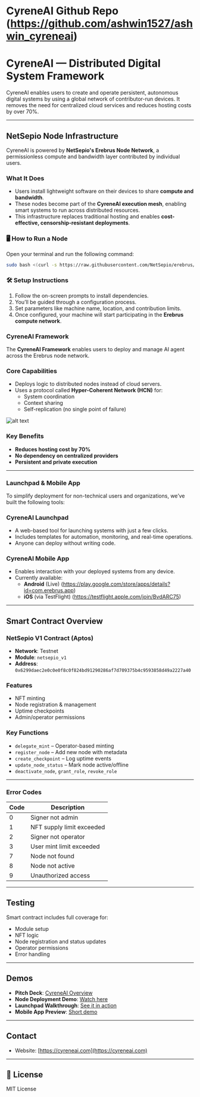 # CyreneAI Github Repo (https://github.com/ashwin1527/ashwin_cyreneai)

# CyreneAI — Distributed Digital System Framework

CyreneAI enables users to create and operate persistent, autonomous digital systems by using a global network of contributor-run devices. It removes the need for centralized cloud services and reduces hosting costs by over 70%.

---

##  NetSepio Node Infrastructure

CyreneAI is powered by **NetSepio's Erebrus Node Network**, a permissionless compute and bandwidth layer contributed by individual users.

### What It Does

- Users install lightweight software on their devices to share **compute and bandwidth**.
- These nodes become part of the **CyreneAI execution mesh**, enabling smart systems to run across distributed resources.
- This infrastructure replaces traditional hosting and enables **cost-effective, censorship-resistant deployments**.

### 🖥 How to Run a Node

Open your terminal and run the following command:

```bash
sudo bash <(curl -s https://raw.githubusercontent.com/NetSepio/erebrus/node_installer/install-node.sh)
```
### 🛠️ Setup Instructions

1. Follow the on-screen prompts to install dependencies.  
2. You’ll be guided through a configuration process.  
3. Set parameters like machine name, location, and contribution limits.  
4. Once configured, your machine will start participating in the **Erebrus compute network**.



### CyreneAI Framework

The **CyreneAI Framework** enables users to deploy and manage AI agent across the Erebrus node network.

### Core Capabilities

- Deploys logic to distributed nodes instead of cloud servers.
- Uses a protocol called **Hyper-Coherent Network (HCN)** for:
  - System coordination  
  - Context sharing  
  - Self-replication (no single point of failure)

![alt text](image.png)

### Key Benefits

- **Reduces hosting cost by 70%**
- **No dependency on centralized providers**
- **Persistent and private execution**

---

### Launchpad & Mobile App

To simplify deployment for non-technical users and organizations, we’ve built the following tools:

### CyreneAI Launchpad

- A web-based tool for launching systems with just a few clicks.
- Includes templates for automation, monitoring, and real-time operations.
- Anyone can deploy without writing code.

### CyreneAI Mobile App

- Enables interaction with your deployed systems from any device.
- Currently available:
  - **Android** (Live) (https://play.google.com/store/apps/details?id=com.erebrus.app)
  - **iOS** (via TestFlight) (https://testflight.apple.com/join/BvdARC75)

---

##  Smart Contract Overview

### NetSepio V1 Contract (Aptos)

- **Network**: Testnet  
- **Module**: `netsepio_v1`  
- **Address**: `0x6299daec2e0c0e0f8c0f824bd91290286af7d709375b4c9593858d49a2227a40`

### Features

- NFT minting
- Node registration & management
- Uptime checkpoints
- Admin/operator permissions

### Key Functions

- `delegate_mint` – Operator-based minting
- `register_node` – Add new node with metadata
- `create_checkpoint` – Log uptime events
- `update_node_status` – Mark node active/offline
- `deactivate_node`, `grant_role`, `revoke_role`

---

### Error Codes

| Code | Description                 |
|------|-----------------------------|
| 0    | Signer not admin            |
| 1    | NFT supply limit exceeded   |
| 2    | Signer not operator         |
| 3    | User mint limit exceeded    |
| 7    | Node not found              |
| 8    | Node not active             |
| 9    | Unauthorized access         |

---

##  Testing

Smart contract includes full coverage for:

- Module setup  
- NFT logic  
- Node registration and status updates  
- Operator permissions  
- Error handling

---

##  Demos

- **Pitch Deck**: [CyreneAI Overview](https://pitch.com/v/cyreneai-aptos-pitch-the-future-of-ai-agents-r9sis5)  
- **Node Deployment Demo**: [Watch here](https://youtu.be/79nz7q6DedE)  
- **Launchpad Walkthrough**: [See it in action]([https://youtu.be/GTdvp1zh97s](https://drive.google.com/file/d/1Iaoi0krBCyLNlV8VA3SRFzlsvzNvqke7/view?usp=sharing))  
- **Mobile App Preview**: [Short demo](https://youtube.com/shorts/L6DS-fskakw?feature=share)

---

##  Contact

- Website: [https://cyreneai.com](https://cyreneai.com)  


---

## 📄 License

MIT License
